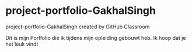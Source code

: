 # project-portfolio-GakhalSingh
project-portfolio-GakhalSingh created by GitHub Classroom


Dit is mijn Portfolio die ik tijdens mijn opleiding gebouwt heb.
Ik hoop dat je het leuk vindt
